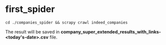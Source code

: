 # first_spider

`cd ./companies_spider && scrapy crawl indeed_companies`

The result will be saved in **company_super_extended_results_with_links-<today's-date>.csv** file.
